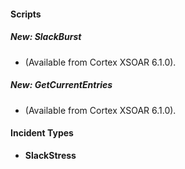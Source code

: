 #### Scripts
##### New: SlackBurst
-  (Available from Cortex XSOAR 6.1.0).
##### New: GetCurrentEntries
-  (Available from Cortex XSOAR 6.1.0).

#### Incident Types
- **SlackStress**